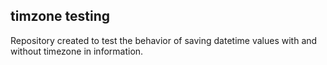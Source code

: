## timzone testing
Repository created to test the behavior of saving datetime values with and without timezone in information.
